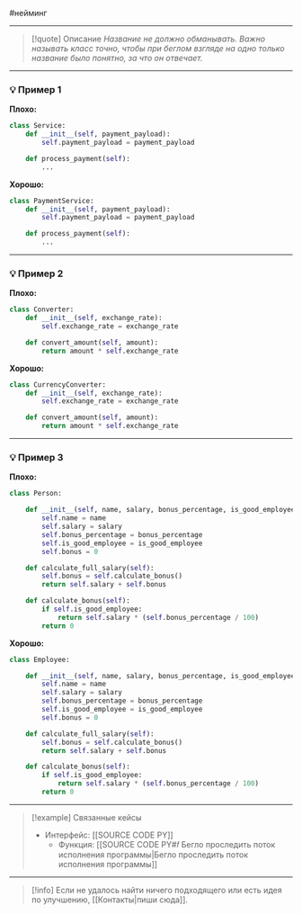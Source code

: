 #нейминг 
***

>[!quote] Описание
_Название не должно обманывать._
_Важно называть класс точно, чтобы при беглом взгляде на одно только название было понятно, за что он отвечает._

***
### 💡 Пример 1


**Плохо:**
```python
class Service:
	def __init__(self, payment_payload):
		self.payment_payload = payment_payload

	def process_payment(self):
		...
```

**Хорошо:**
```python
class PaymentService:
	def __init__(self, payment_payload):
		self.payment_payload = payment_payload

	def process_payment(self):
		...
```

***
### 💡 Пример 2


**Плохо:**
```python
class Converter:
	def __init__(self, exchange_rate):
		self.exchange_rate = exchange_rate

	def convert_amount(self, amount):
		return amount * self.exchange_rate
```

**Хорошо:**
```python
class CurrencyConverter:
	def __init__(self, exchange_rate):
		self.exchange_rate = exchange_rate

	def convert_amount(self, amount):
		return amount * self.exchange_rate
```

***
### 💡 Пример 3


**Плохо:**
```python
class Person:

	def __init__(self, name, salary, bonus_percentage, is_good_employee):
		self.name = name
		self.salary = salary
		self.bonus_percentage = bonus_percentage
		self.is_good_employee = is_good_employee
		self.bonus = 0

	def calculate_full_salary(self):
		self.bonus = self.calculate_bonus()
		return self.salary + self.bonus

	def calculate_bonus(self):
		if self.is_good_employee:
			return self.salary * (self.bonus_percentage / 100)
		return 0
```

**Хорошо:**
```python
class Employee:

	def __init__(self, name, salary, bonus_percentage, is_good_employee):
		self.name = name
		self.salary = salary
		self.bonus_percentage = bonus_percentage
		self.is_good_employee = is_good_employee
		self.bonus = 0

	def calculate_full_salary(self):
		self.bonus = self.calculate_bonus()
		return self.salary + self.bonus

	def calculate_bonus(self):
		if self.is_good_employee:
			return self.salary * (self.bonus_percentage / 100)
		return 0
```

***

> [!example] Связанные кейсы
>- Интерфейс: [[SOURCE CODE PY]]
>	- Функция: [[SOURCE CODE PY#𝑓 Бегло проследить поток исполнения программы|Бегло проследить поток исполнения программы]]

***

> [!info]
> Если не удалось найти ничего подходящего или есть идея по улучшению, [[Контакты|пиши сюда]].
